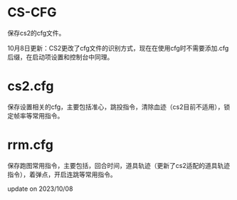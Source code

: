 # CS-CFG
保存cs2的cfg文件。

10月8日更新：CS2更改了cfg文件的识别方式，现在在使用cfg时不需要添加.cfg后缀，在启动项设置和控制台中同理。

# cs2.cfg
保存设置相关的cfg，主要包括准心，跳投指令，清除血迹（cs2目前不适用），锁定帧率等常用指令。

# rrm.cfg
保存跑图常用指令，主要包括，回合时间，道具轨迹（更新了cs2适配的道具轨迹指令），着弹点，开启连跳等常用指令。

update on 2023/10/08
